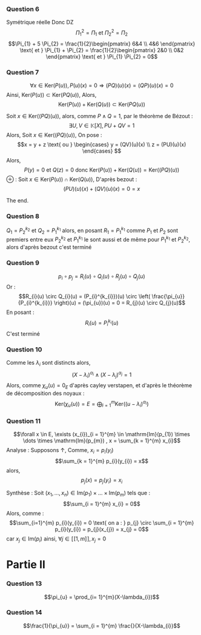 ### Question 6
Symétrique réelle Donc DZ
$$\Pi_{1}^{2} = \Pi_{1} \text{ et } \Pi_{2}^{2} = \Pi_{2}$$
$$\Pi_{1} + 5 \Pi_{2} = \frac{1}{2}\begin{pmatrix}
6&4 \\
4&6
\end{pmatrix} \text{ et } \Pi_{1} + \Pi_{2} = \frac{1}{2}\begin{pmatrix}
2&0 \\
0&2
\end{pmatrix} \text{ et } \Pi_{1} \Pi_{2} = 0$$

### Question 7
$$\forall x \in \mathrm{Ker}(P(u)), P(u)(x) = 0 \Rightarrow (PQ)(u)(x) = (QP)(u)(x) = 0$$
Ainsi, $\mathrm{Ker}(P(u)) \subset \mathrm{Ker}(PQ(u))$, 
Alors, 
$$\mathrm{Ker}(P(u)) + \mathrm{Ker}(Q(u)) \subset \mathrm{Ker}(PQ(u))$$

Soit $x \in \mathrm{Ker}((PQ)(u))$, alors, comme $P\wedge Q=1$, par le théorème de Bézout : 
$$\exists U, V \in \mathbb{K}[X], PU + QV = 1$$
Alors, 
Soit $x \in \mathrm{Ker}((PQ)(u))$, 
On pose : 
$$x = y + z \text{ ou } \begin{cases}
y = (QV)(u)(x) \\
z = (PU)(u)(x)
\end{cases} $$
Alors, 
$$P(y) = 0  \text{ et } Q(z) = 0 \text{ donc } \mathrm{Ker}(P(u)) + \mathrm{Ker}(Q(u)) = \mathrm{Ker}((PQ)(u))$$
$\oplus$ :
Soit $x \in \mathrm{Ker}(P(u)) \cap \mathrm{Ker}(Q(u))$, 
D'après bezout : 
$$(PU)(u)(x) + (QV)(u)(x) = 0 = x$$

The end.

### Question 8
$Q_{1} = P_{2}^{k_{2}}$ et $Q_{2} = P_{1}^{k_{1}}$ alors, en posant $R_{1} = P_{1}^{k_{1}}$ comme $P_{1}$ et $P_{2}$ sont premiers entre eux $P_{2}^{k_{2}}$ et $P_{1}^{k_{1}}$ le sont aussi et de même pour $P_{1}^{k_{1}}$ et $P_{2}^{k_{2}}$, alors d'après bezout c'est terminé

### Question 9
$$p_{i} \circ p_{j} = R_{i}(u) \circ Q_{i}(u) \circ R_{j}(u) \circ Q_{j}(u)  $$
Or : 
$$R_{i}(u) \circ Q_{i}(u) = (P_{i}^{k_{i}})(u) \circ \left( \frac{\pi_{u}}{P_{i}^{k_{i}}} \right)(u) = (\pi_{u})(u) = 0 = R_{j}(u) \circ Q_{j}(u)$$
En posant : 
$$R_{i}(u) = P_{i}^{k_{i}}(u)$$
C'est terminé

### Question 10
Comme les $\lambda_{i}$ sont distincts alors, 
$$(X-\lambda_{i})^{\alpha_{i}} \wedge (X-\lambda_{j})^{\alpha_{j}}=1$$
Alors, comme $\chi_{u}(u) = 0_{E}$ d'après cayley verstapen, et d'après le théorème de décomposition des noyaux : 
$$\mathrm{Ker}(\chi_{u}(u))= E = \bigoplus_{i=1}^{m}\mathrm{Ker}((u-\lambda_{i})^{\alpha_{i}})$$
### Question 11

$$\forall x \in  E, \exists (x_{i})_{i = 1}^{m} \in \mathrm{Im}(p_{1}) \times \dots \times \mathrm{Im}(p_{m}) , x = \sum_{k = 1}^{m} x_{i}$$
Analyse : 
Supposons $\uparrow$, 
Comme, $x_{i} = p_{i}(y_{i})$
$$\sum_{k = 1}^{m} p_{i}(y_{i}) = x$$
alors, 
$$p_{j}(x) = p_{j}(y_{i}) = x_{i}$$

Synthèse  :
Soit $(x_{1}, \dots, x_{n}) \in \mathrm{Im}(p_{1}) \times \dots \times \mathrm{Im}(p_{m})$ tels que : 
$$\sum_{i = 1}^{m} x_{i} = 0$$
Alors, comme : 
$$\sum_{i=1}^{m} p_{i}(y_{i}) = 0 \text{ on a : } p_{j} \circ \sum_{i = 1}^{m} p_{i}(y_{i}) = p_{j}(x_{j}) = x_{j} = 0$$
car $x_{j} \in \mathrm{Im}(p_{i})$ ainsi, $\forall j \in [\![1, m]\!], x_{j}=0$


# Partie II
### Question 13
$$\pi_{u} = \prod_{i= 1}^{m}(X-\lambda_{i})$$
### Question 14
$$\frac{1}{\pi_{u}} = \sum_{i = 1}^{m} \frac{}{X-\lambda_{i}}$$
